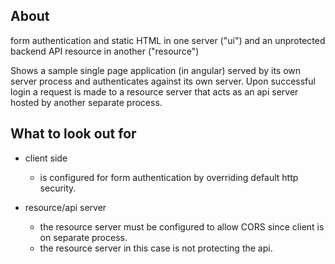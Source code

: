 ## About

form authentication and static HTML in one server ("ui") and an unprotected backend API resource in another ("resource")

Shows a sample single page application (in angular) served by its own server process and authenticates
against its own server. Upon successful login a request is made to a resource server that acts as an api server
hosted by another separate process.

## What to look out for

- client side
    - is configured for form authentication by overriding default http security.


- resource/api server
    - the resource server must be configured to allow CORS since client is on separate process.
    - the resource server in this case is not protecting the api.

